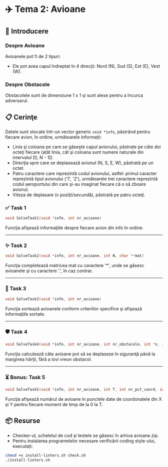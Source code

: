 # ✈️ Tema 2: Avioane

## 🚀 Introducere
### Despre Avioane
Avioanele pot fi de 2 tipuri:
- Ele pot avea capul îndreptat în 4 direcţii: Nord (N), Sud (S), Est (E), Vest (W).

### Despre Obstacole
Obstacolele sunt de dimensiune 1 x 1 şi sunt alese pentru a încurca adversarul.

## 📋 Cerinţe

Datele sunt stocate într-un vector generic `void *info`, păstrând pentru fiecare avion, în ordine, următoarele informaţii:
- Linia şi coloana pe care se găseşte capul avionului, păstrate pe câte doi octeţi fiecare (atât linia, cât şi coloana sunt numere naturale din intervalul [0, N - 1]).
- Direcţia spre care se deplasează avionul (N, S, E, W), păstrată pe un octet.
- Patru caractere care reprezintă codul avionului, astfel: primul caracter reprezintă tipul avionului ('1', '2'), următoarele trei caractere reprezintă codul aeroportului din care şi-au imaginat fiecare că o să zboare avionul.
- Viteza de deplasare (v poziţii/secundă), păstrată pe patru octeţi.

### ✅ Task 1
```c
void SolveTask1(void *info, int nr_avioane)
```

Funcţia afişează informaţiile despre fiecare avion din info în ordine.

---

### ✨ Task 2
```c
void SolveTask2(void *info, int nr_avioane, int N, char **mat)
```
Funcţia completează matricea mat cu caractere '*', unde se găsesc avioanele şi cu caractere '.', în caz contrar.

---

### 🔄 Task 3
```c
void SolveTask3(void *info, int nr_avioane)
```
Funcţia sortează avioanele conform criteriilor specifice şi afişează informaţiile sortate.

---

### 🛡️ Task 4
```c
void SolveTask4(void *info, int nr_avioane, int nr_obstacole, int *x, int *y, int N)
```
Funcţia calculează câte avioane pot să se deplaseze în siguranţă până la marginea hărţii, fără a lovi vreun obstacol.

---

### ⏳ Bonus: Task 5
```c
void SolveTask5(void *info, int nr_avioane, int T, int nr_pct_coord, int *X, int *Y, int N)
```
Funcţia afişează numărul de avioane în punctele date de coordonatele din X și Y pentru fiecare moment de timp de la 0 la T.

## 📦 Resurse
- Checker-ul, scheletul de cod și testele se găsesc în arhiva avioane.zip.
- Pentru instalarea programelelor necesare verificării coding style-ului, executați:
```bash
chmod +x install-linters.sh check.sh
./install-linters.sh
```

